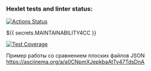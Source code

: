 ### Hexlet tests and linter status:

[![Actions Status](https://github.com/val-litvinenko/frontend-project-46/workflows/hexlet-check/badge.svg)](https://github.com/val-litvinenko/frontend-project-46/actions)

${{ secrets.MAINTAINABILITY4CC }}

[![Test Coverage](https://api.codeclimate.com/v1/badges/c731c942768d101ce594/test_coverage)](https://codeclimate.com/github/val-litvinenko/frontend-project-46/test_coverage)

Пример работы со сравнением плоских файлов JSON
https://asciinema.org/a/a0CNpmXJepkbaAtTy47TdsDnA
